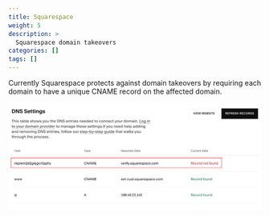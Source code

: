 ```yaml
---
title: Squarespace
weight: 5
description: >
  Squarespace domain takeovers
categories: []
tags: []
---
```



Currently Squarespace protects against domain takeovers by requiring each domain to have a unique CNAME record on the affected domain.

![Squarespace DNS Settings](/static/domain-takeovers/squarespace.png)


